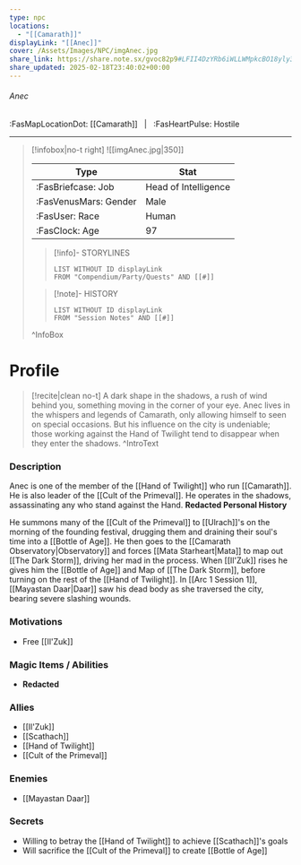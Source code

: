 ```yaml
---
type: npc
locations:
  - "[[Camarath]]"
displayLink: "[[Anec]]"
cover: /Assets/Images/NPC/imgAnec.jpg
share_link: https://share.note.sx/gvoc82p9#LFII4DzYRb6iWLLWMpkcBO18yly37vA4Gi+PUo/tn58
share_updated: 2025-02-18T23:40:02+00:00
---
```

###### Anec
<span class="sub2">:FasMapLocationDot: [[Camarath]] &nbsp; | &nbsp; :FasHeartPulse: Hostile </span>
___

> [!infobox|no-t right]
> ![[imgAnec.jpg|350]]
>
> | Type | Stat |
> | ---- | ---- |
> | :FasBriefcase: Job |  Head of Intelligence |
> | :FasVenusMars: Gender | Male |
> | :FasUser: Race | Human |
> | :FasClock: Age | 97 |
>
>> [!info]- STORYLINES
>>```dataview
>>LIST WITHOUT ID displayLink
>>FROM "Compendium/Party/Quests" AND [[#]]
>
>>[!note]- HISTORY
>>```dataview
>>LIST WITHOUT ID displayLink
>>FROM "Session Notes" AND [[#]]
>
>^InfoBox

# Profile

> [!recite|clean no-t]
>	A dark shape in the shadows, a rush of wind behind you, something moving in the corner of your eye. Anec lives in the whispers and legends of Camarath, only allowing himself to seen on special occasions. But his influence on the city is undeniable; those working against the Hand of Twilight tend to disappear when they enter the shadows.
>^IntroText

### Description
Anec is one of the member of the [[Hand of Twilight]] who run [[Camarath]]. He is also leader of the [[Cult of the Primeval]]. He operates in the shadows, assassinating any who stand against the Hand. **Redacted Personal History**

He summons many of the [[Cult of the Primeval]] to [[Ulrach]]'s on the morning of the founding festival, drugging them and draining their soul's time into a [[Bottle of Age]]. He then goes to the [[Camarath Observatory|Observatory]] and forces [[Mata Starheart|Mata]] to map out [[The Dark Storm]], driving her mad in the process. When [[Il'Zuk]] rises he gives him the [[Bottle of Age]] and Map of [[The Dark Storm]], before turning on the rest of the [[Hand of Twilight]]. In [[Arc 1 Session 1]], [[Mayastan Daar|Daar]] saw his dead body as she traversed the city, bearing severe slashing wounds.

### Motivations
- Free [[Il'Zuk]]

### Magic Items / Abilities
- **Redacted**

### Allies
- [[Il'Zuk]]
- [[Scathach]]
- [[Hand of Twilight]]
- [[Cult of the Primeval]]

### Enemies
- [[Mayastan Daar]]

### Secrets
- Willing to betray the [[Hand of Twilight]] to achieve [[Scathach]]'s goals
- Will sacrifice the [[Cult of the Primeval]] to create [[Bottle of Age]]
